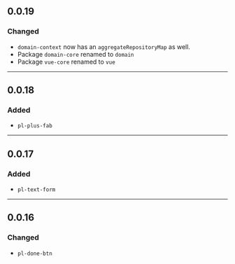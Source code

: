 ## 0.0.19

### Changed
- `domain-context` now has an `aggregateRepositoryMap` as well.
- Package `domain-core` renamed to `domain`
- Package `vue-core` renamed to `vue`

---

## 0.0.18

### Added
- `pl-plus-fab`

---

## 0.0.17

### Added
- `pl-text-form`

---

## 0.0.16

### Changed
- `pl-done-btn`
